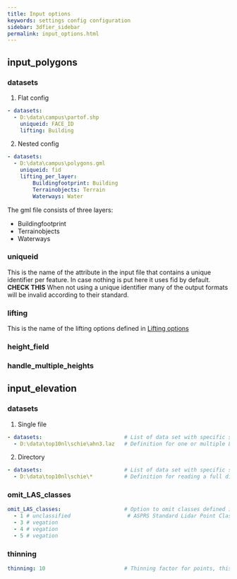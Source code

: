 ```yaml
---
title: Input options
keywords: settings config configuration
sidebar: 3dfier_sidebar
permalink: input_options.html
---
```


## input_polygons
### datasets
1. Flat config
~~~ yaml
- datasets:
  - D:\data\campus\partof.shp
	uniqueid: FACE_ID
	lifting: Building
~~~

2. Nested config
~~~ yaml
- datasets:
  - D:\data\campus\polygons.gml
	uniqueid: fid
	lifting_per_layer:
		Buildingfootprint: Building
		Terrainobjects: Terrain
		Waterways: Water
~~~

The gml file consists of three layers:
- Buildingfootprint
- Terrainobjects
- Waterways

### uniqueid
This is the name of the attribute in the input file that contains a unique identifier per feature. In case nothing is put here it uses fid by default. **CHECK THIS**
When not using a unique identifier many of the output formats will be invalid according to their standard.
### lifting
This is the name of the lifting options defined in [Lifting options]({{site.baseurl}}/lifting_options)
### height_field
### handle_multiple_heights

## input_elevation
### datasets
1. Single file
~~~ yaml
- datasets:                          # List of data set with specific settings
  - D:\data\top10nl\schie\ahn3.laz   # Definition for one or multiple LAS/LAZ files using the same parameters
~~~
2. Directory
~~~ yaml
- datasets:                          # List of data set with specific settings
  - D:\data\top10nl\schie\*          # Definition for reading a full directory with LAS/LAZ files using the same parameters
~~~

### omit_LAS_classes
~~~ yaml
omit_LAS_classes:                    # Option to omit classes defined in the LAS/LAZ files
  - 1 # unclassified                  # ASPRS Standard Lidar Point Classes classification value
  - 3 # vegation
  - 4 # vegation
  - 5 # vegation 
~~~

### thinning
~~~ yaml
thinning: 10                         # Thinning factor for points, this is the amount of points skipped during read, a value of 10 would result in points 1, 11, 21, 31 beeing used
~~~